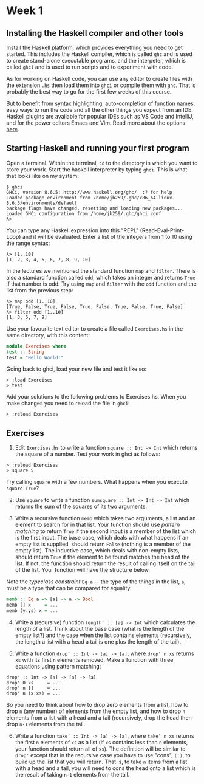 # Week 1

## Installing the Haskell compiler and other tools

Install the [Haskell
platform](https://www.haskell.org/downloads/#platform), which provides
everything you need to get started. This includes the Haskell
compiler, which is called `ghc` and is used to create stand-alone
executable programs, and the interpeter, which is called `ghci` and is
used to run scripts and to experiment with code. 

As for working on Haskell code, you can use any editor to create files
with the extension `.hs` then load them into `ghci` or compile them
with `ghc`. That is probably the best way to go for the first few
weeks of this course.

But to benefit from syntax highlighting, auto-completion of function
names, easy ways to run the code and all the other things you expect
from an IDE. Haskell plugins are available for popular IDEs such as VS
Code and IntelliJ, and for the power editors Emacs and Vim. Read more
about the options [here](https://wiki.haskell.org/IDEs).

## Starting Haskell and running your first program

Open a terminal. Within the terminal, `cd` to the directory in which
you want to store your work. Start the haskell interpreter by typing
`ghci`. This is what that looks like on my system:

```
$ ghci
GHCi, version 8.6.5: http://www.haskell.org/ghc/  :? for help
Loaded package environment from /home/jb259/.ghc/x86_64-linux-8.6.5/environments/default
package flags have changed, resetting and loading new packages...
Loaded GHCi configuration from /home/jb259/.ghc/ghci.conf
λ> 
```
You can type any Haskell expression into this "REPL" (Read-Eval-Print-Loop) and it will be evaluated. 
Enter a list of the integers from 1 to 10 using the range syntax:

```
λ> [1..10]
[1, 2, 3, 4, 5, 6, 7, 8, 9, 10]
```

In the lectures we mentioned the standard function `map` and `filter`. There is also a standard
function called `odd`, which takes an integer and returns `True` if that number is odd. Try using
`map` and `filter` with the `odd` function and the list from the previous step:

```
λ> map odd [1..10]
[True, False, True, False, True, False, True, False, True, False]
λ> filter odd [1..10]
[1, 3, 5, 7, 9]
```

Use your favourite text editor to create a file called `Exercises.hs` in the
same directory, with this content:

```haskell
module Exercises where
test :: String
test = "Hello World!"
```
Going back to ghci, load your new file and test it like so:
```
> :load Exercises
> test
```

Add your solutions to the following problems to Exercises.hs. When you
make changes you need to reload the file in `ghci`:

```
> :reload Exercises
```

## Exercises

1. Edit `Exercises.hs` to write a function `square :: Int -> Int` which returns the square
of a number. Test your work in ghci as follows:

```
> :reload Exercises
> square 5
```

Try calling `square` with a few numbers. What happens when you execute `square True`?

2. Use `square` to write a function `sumsquare :: Int -> Int -> Int` which
returns the sum of the squares of its two arguments.

3. Write a recursive function `memb` which takes two arguments, a list
and an element to search for in that list. Your function should use
*pattern matching* to return `True` if the second input is a member of
the list which is the first input. The base case, which deals with
what happens if an empty list is supplied, should return `False`
(nothing is a member of the empty list).  The inductive case, which
deals with non-empty lists, should return `True` if the element to be
found matches the head of the list. If not, the function should return
the result of calling itself on the tail of the list. Your function
will have the structure below. 

Note the *typeclass constraint* `Eq a` -- the type of the things in
the list, `a`, must be a type that can be compared for equality:

```haskell
memb :: Eq a => [a] -> a -> Bool
memb [] x     = ...
memb (y:ys) x = ...
```

4. Write a (recursive) function `length’ :: [a] -> Int` which
calculates the length of a list. Think about the base case (what is
the length of the empty list?) and the case when the list contains
elements (recursively, the length a list with a head a tail is one
plus the length of the tail).

5. Write a function `drop’ :: Int -> [a] -> [a]`, where `drop’ n xs`
   returns `xs` with its first `n` elements removed. Make a function
   with three equations using pattern matching:
   
```
drop' :: Int -> [a] -> [a] -> [a]
drop' 0 xs     = ...
drop' n []     = ...
drop' n (x:xs) = ...
```

So you need to think about how to drop zero elements from a list, how
to drop `n` (any number) of elements from the empty list, and how to drop `n`
elements from a list with a head and a tail (recursively, drop the head then
drop `n-1` elements from the tail.

6. Write a function `take’ :: Int -> [a] -> [a]`, where `take’ n xs`
returns the first `n` elements of `xs` as a list (if `xs` contains
less than `n` elements, your function should return all of `xs`). The
definition will be similar to `drop'` except that in the recursive
case you have to use "cons", `(:)`, to build up the list that you will return. That
is, to take `n` items from a list with a head and a tail, you will need to cons the head
onto a list which is the result of taking `n-1` elements from the tail.

